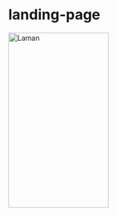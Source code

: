 # landing-page
<p float="left">
  <img src="https://github.com/aryoputrap/landing/blob/master/public/img/svg/Video%20svg.gif" width="200" height="350" alt="Laman"/>
</p>
